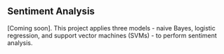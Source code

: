 ## Sentiment Analysis ##

\[Coming soon\]. This project applies three models - naive Bayes, logistic regression, and support vector machines (SVMs) - to perform sentiment analysis.

